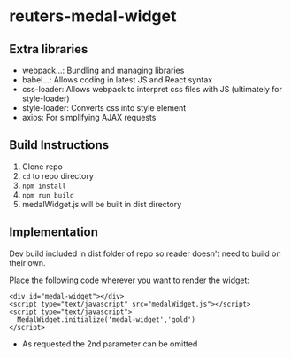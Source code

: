 # reuters-medal-widget

<h2>Extra libraries</h2>
<ul>
  <li>webpack...: Bundling and managing libraries</li>
  <li>babel...: Allows coding in latest JS and React syntax</li>
  <li>css-loader: Allows webpack to interpret css files with JS (ultimately for style-loader)</li>
  <li>style-loader: Converts css into style element</li>
  <li>axios: For simplifying AJAX requests</li>
</ul>

<h2>Build Instructions</h2>
<ol>
  <li>Clone repo</li>
  <li><code>cd</code> to repo directory</li>
  <li><code>npm install</code></li>
  <li><code>npm run build</code></li>
  <li>medalWidget.js will be built in dist directory</li>
</ol>

<h2>Implementation</h2>
Dev build included in dist folder of repo so reader doesn't need to build on their own.

Place the following code wherever you want to render the widget:

```
<div id="medal-widget"></div>
<script type="text/javascript" src="medalWidget.js"></script>
<script type="text/javascript">
  MedalWidget.initialize('medal-widget','gold')
</script>
```
* As requested the 2nd parameter can be omitted
